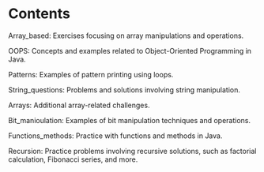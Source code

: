 # Contents

Array_based: Exercises focusing on array manipulations and operations.

OOPS: Concepts and examples related to Object-Oriented Programming in Java.

Patterns: Examples of pattern printing using loops.

String_questions: Problems and solutions involving string manipulation.

Arrays: Additional array-related challenges.

Bit_manioulation: Examples of bit manipulation techniques and operations.

Functions_methods: Practice with functions and methods in Java.

Recursion: Practice problems involving recursive solutions, such as factorial calculation, Fibonacci series, and more.
